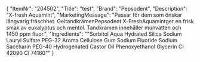 {
  "ItemNr": "204502",
  "Title": "test",
  "Brand": "Pepsodent",
  "Description": "X-fresh Aquamint",
  "MarketingMessage": "Passar för dem som önskar långvarig fräschhet. GeltandkrämenPepsodent X-FreshAquamintger en frisk smak av eukalyptus och mentol. Tandkrämen innehåller munvatten och 1450 ppm fluor.",
  "Ingredients": "\"Sorbitol Aqua Hydrated Silica Sodium Lauryl Sulfate PEG-32 Aroma Cellulose Gum Sodium Fluoride Sodium Saccharin PEG-40 Hydrogenated Castor Oil Phenoxyethanol Glycerin CI 42090 CI 74160\""
}